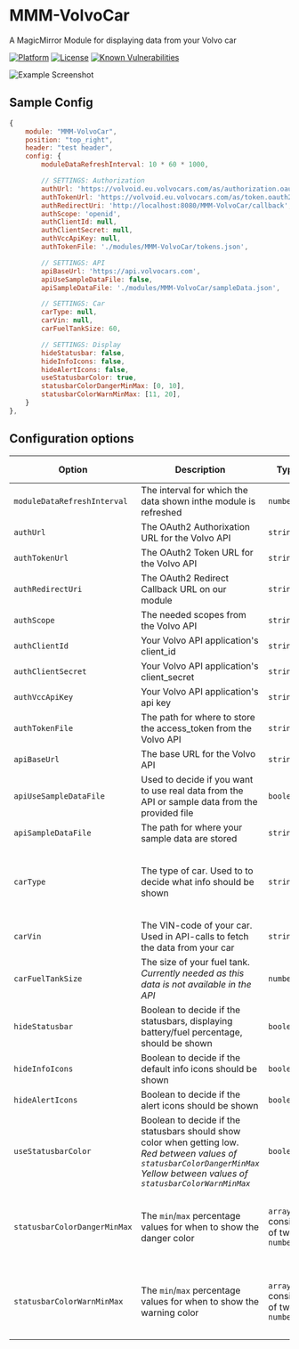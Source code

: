 # MMM-VolvoCar

A MagicMirror Module for displaying data from your Volvo car

[![Platform](https://img.shields.io/badge/platform-MagicMirror-informational)](https://MagicMirror.builders)
[![License](https://img.shields.io/badge/license-MIT-informational)](https://raw.githubusercontent.com/emillundgren/MMM-VolvoCar/master/LICENSE)
[![Known Vulnerabilities](https://snyk.io/test/github/emillundgren/MMM-VolvoCar/badge.svg)](https://snyk.io/test/github/emillundgren/MMM-VolvoCar)


![Example Screenshot](../assets/example.png?raw=true)

## Sample Config
```javascript
{
	module: "MMM-VolvoCar",
	position: "top_right",
	header: "test header",
	config: {
		moduleDataRefreshInterval: 10 * 60 * 1000,

		// SETTINGS: Authorization
		authUrl: 'https://volvoid.eu.volvocars.com/as/authorization.oauth2',
		authTokenUrl: 'https://volvoid.eu.volvocars.com/as/token.oauth2',
		authRedirectUri: 'http://localhost:8080/MMM-VolvoCar/callback',
		authScope: 'openid',
		authClientId: null,
		authClientSecret: null,
		authVccApiKey: null,
		authTokenFile: './modules/MMM-VolvoCar/tokens.json',

		// SETTINGS: API
		apiBaseUrl: 'https://api.volvocars.com',
		apiUseSampleDataFile: false,
		apiSampleDataFile: './modules/MMM-VolvoCar/sampleData.json',

		// SETTINGS: Car
		carType: null,
		carVin: null,
		carFuelTankSize: 60,

		// SETTINGS: Display
		hideStatusbar: false,
		hideInfoIcons: false,
		hideAlertIcons: false,
		useStatusbarColor: true,
		statusbarColorDangerMinMax: [0, 10],
		statusbarColorWarnMinMax: [11, 20],
	}
},
```

## Configuration options
| **Option** | **Description**| **Type** | **Default** | **Possible values** |
| --- | --- | --- | --- | --- |
| `moduleDataRefreshInterval` | The interval for which the data shown inthe module is refreshed | `number` | `10 * 60 * 1000` | |
| `authUrl` | The OAuth2 Authorixation URL for the Volvo API | `string` | `https://volvoid.eu.volvocars.com/as/authorization.oauth2` | |
| `authTokenUrl` | The OAuth2 Token URL for the Volvo API | `string` | `https://volvoid.eu.volvocars.com/as/token.oauth2` | |
| `authRedirectUri` | The OAuth2 Redirect Callback URL on our module | `string` | `http://localhost:8080/MMM-VolvoCar/callback` | |
| `authScope` | The needed scopes from the Volvo API | `string` | `openid` | |
| `authClientId` | Your Volvo API application's client_id | `string` | `null` | |
| `authClientSecret` | Your Volvo API application's client_secret | `string` | `null` | |
| `authVccApiKey` | Your Volvo API application's api key | `string` | `null` | |
| `authTokenFile` | The path for where to store the access_token from the Volvo API | `string` | `./modules/MMM-VolvoCar/tokens.json` |  |
| `apiBaseUrl` | The base URL for the Volvo API | `string` | `https://api.volvocars.com` | |
| `apiUseSampleDataFile` | Used to decide if you want to use real data from the API or sample data from the provided file | `boolean` | `false` | `true` or `false` |
| `apiSampleDataFile` | The path for where your sample data are stored | `string` | `./modules/MMM-VolvoCar/sampleData.json` | |
| `carType` | The type of car. Used to to decide what info should be shown | `string` | `null` | `electric` or `hybrid` or `petrol` or `diesel` |
| `carVin` | The VIN-code of your car. Used in API-calls to fetch the data from your car | `string` | `null` | |
| `carFuelTankSize` | The size of your fuel tank. <br> _Currently needed as this data is not available in the API_ | `number` | `60` | |
| `hideStatusbar` | Boolean to decide if the statusbars, displaying battery/fuel percentage, should be shown | `boolean` | `false` | `true` or `false` |
| `hideInfoIcons` | Boolean to decide if the default info icons should be shown | `boolean` | `false` | `true` or `false` |
| `hideAlertIcons` | Boolean to decide if the alert icons should be shown | `boolean` | `false` | `true` or `false` |
| `useStatusbarColor` | Boolean to decide if the statusbars should show color when getting low. <br> _Red between values of `statusbarColorDangerMinMax`_ <br>_Yellow between values of `statusbarColorWarnMinMax`_ | `boolean` | `true` | `true` or `false` |
| `statusbarColorDangerMinMax` | The `min`/`max` percentage values for when to show the danger color | `array` consiting of two `number` | `[0, 10]` | `array` with two valid `number` between `0` and `100` |
| `statusbarColorWarnMinMax` | The `min`/`max` percentage values for when to show the warning color | `array` consiting of two `number` | `[11, 20]` | `array` with two valid `number` between `0` and `100` |
